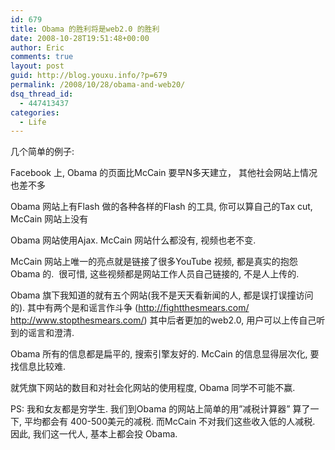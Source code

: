 ```yaml
---
id: 679
title: Obama 的胜利将是web2.0 的胜利
date: 2008-10-28T19:51:48+00:00
author: Eric
comments: true
layout: post
guid: http://blog.youxu.info/?p=679
permalink: /2008/10/28/obama-and-web20/
dsq_thread_id:
  - 447413437
categories:
  - Life
---
```

几个简单的例子:

Facebook 上, Obama 的页面比McCain 要早N多天建立， 其他社会网站上情况也差不多

Obama 网站上有Flash 做的各种各样的Flash 的工具, 你可以算自己的Tax cut, McCain 网站上没有

Obama 网站使用Ajax. McCain 网站什么都没有, 视频也老不变.

McCain 网站上唯一的亮点就是链接了很多YouTube 视频, 都是真实的抱怨 Obama 的.  很可惜, 这些视频都是网站工作人员自己链接的, 不是人上传的.

Obama 旗下我知道的就有五个网站(我不是天天看新闻的人, 都是误打误撞访问的). 其中有两个是和谣言作斗争 (http://fightthesmears.com/ http://www.stopthesmears.com/) 其中后者更加的web2.0, 用户可以上传自己听到的谣言和澄清.

Obama 所有的信息都是扁平的, 搜索引擎友好的. McCain 的信息显得层次化, 要找信息比较难.

就凭旗下网站的数目和对社会化网站的使用程度, Obama 同学不可能不赢.

PS: 我和女友都是穷学生. 我们到Obama 的网站上简单的用&#8221;减税计算器&#8221; 算了一下, 平均都会有 400-500美元的减税. 而McCain 不对我们这些收入低的人减税. 因此, 我们这一代人, 基本上都会投 Obama.